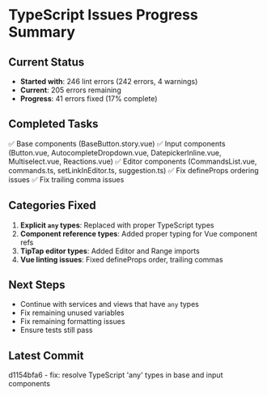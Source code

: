 # TypeScript Issues Progress Summary

## Current Status
- **Started with**: 246 lint errors (242 errors, 4 warnings)
- **Current**: 205 errors remaining
- **Progress**: 41 errors fixed (17% complete)

## Completed Tasks
✅ Base components (BaseButton.story.vue)
✅ Input components (Button.vue, AutocompleteDropdown.vue, DatepickerInline.vue, Multiselect.vue, Reactions.vue)
✅ Editor components (CommandsList.vue, commands.ts, setLinkInEditor.ts, suggestion.ts)
✅ Fix defineProps ordering issues
✅ Fix trailing comma issues

## Categories Fixed
1. **Explicit `any` types**: Replaced with proper TypeScript types
2. **Component reference types**: Added proper typing for Vue component refs
3. **TipTap editor types**: Added Editor and Range imports
4. **Vue linting issues**: Fixed defineProps order, trailing commas

## Next Steps
- Continue with services and views that have `any` types
- Fix remaining unused variables
- Fix remaining formatting issues
- Ensure tests still pass

## Latest Commit
d1154bfa6 - fix: resolve TypeScript 'any' types in base and input components